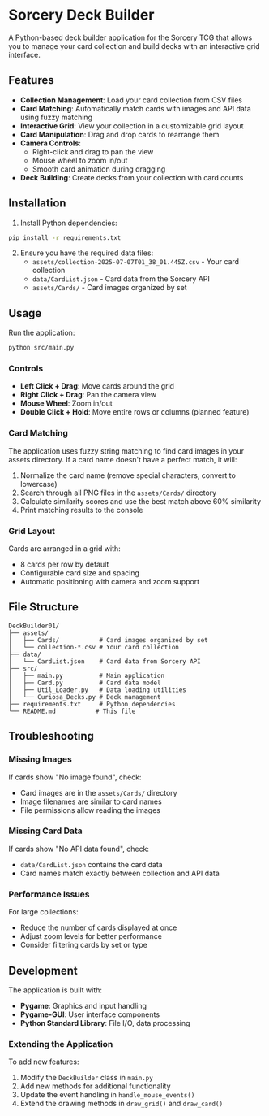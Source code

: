 # Sorcery Deck Builder

A Python-based deck builder application for the Sorcery TCG that allows you to manage your card collection and build decks with an interactive grid interface.

## Features

- **Collection Management**: Load your card collection from CSV files
- **Card Matching**: Automatically match cards with images and API data using fuzzy matching
- **Interactive Grid**: View your collection in a customizable grid layout
- **Card Manipulation**: Drag and drop cards to rearrange them
- **Camera Controls**: 
  - Right-click and drag to pan the view
  - Mouse wheel to zoom in/out
  - Smooth card animation during dragging
- **Deck Building**: Create decks from your collection with card counts

## Installation

1. Install Python dependencies:
```bash
pip install -r requirements.txt
```

2. Ensure you have the required data files:
   - `assets/collection-2025-07-07T01_38_01.445Z.csv` - Your card collection
   - `data/CardList.json` - Card data from the Sorcery API
   - `assets/Cards/` - Card images organized by set

## Usage

Run the application:
```bash
python src/main.py
```

### Controls

- **Left Click + Drag**: Move cards around the grid
- **Right Click + Drag**: Pan the camera view
- **Mouse Wheel**: Zoom in/out
- **Double Click + Hold**: Move entire rows or columns (planned feature)

### Card Matching

The application uses fuzzy string matching to find card images in your assets directory. If a card name doesn't have a perfect match, it will:

1. Normalize the card name (remove special characters, convert to lowercase)
2. Search through all PNG files in the `assets/Cards/` directory
3. Calculate similarity scores and use the best match above 60% similarity
4. Print matching results to the console

### Grid Layout

Cards are arranged in a grid with:
- 8 cards per row by default
- Configurable card size and spacing
- Automatic positioning with camera and zoom support

## File Structure

```
DeckBuilder01/
├── assets/
│   ├── Cards/           # Card images organized by set
│   └── collection-*.csv # Your card collection
├── data/
│   └── CardList.json    # Card data from Sorcery API
├── src/
│   ├── main.py          # Main application
│   ├── Card.py          # Card data model
│   ├── Util_Loader.py   # Data loading utilities
│   └── Curiosa_Decks.py # Deck management
├── requirements.txt     # Python dependencies
└── README.md           # This file
```

## Troubleshooting

### Missing Images
If cards show "No image found", check:
- Card images are in the `assets/Cards/` directory
- Image filenames are similar to card names
- File permissions allow reading the images

### Missing Card Data
If cards show "No API data found", check:
- `data/CardList.json` contains the card data
- Card names match exactly between collection and API data

### Performance Issues
For large collections:
- Reduce the number of cards displayed at once
- Adjust zoom levels for better performance
- Consider filtering cards by set or type

## Development

The application is built with:
- **Pygame**: Graphics and input handling
- **Pygame-GUI**: User interface components
- **Python Standard Library**: File I/O, data processing

### Extending the Application

To add new features:
1. Modify the `DeckBuilder` class in `main.py`
2. Add new methods for additional functionality
3. Update the event handling in `handle_mouse_events()`
4. Extend the drawing methods in `draw_grid()` and `draw_card()` 